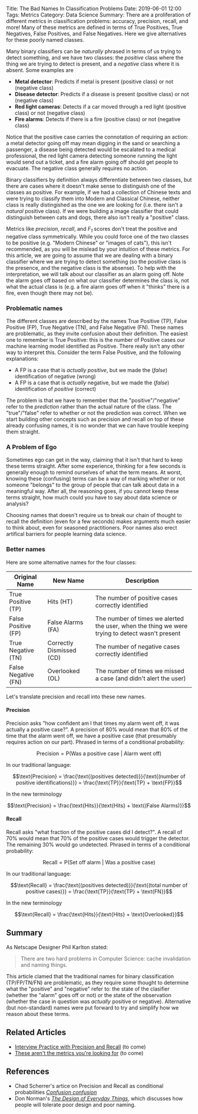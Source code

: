 Title: The Bad Names In Classification Problems
Date: 2019-06-01 12:00
Tags: Metrics
Category: Data Science 
Summary: There are a proliferation of different metrics in classification problems: accuracy, precision, recall, and more! Many of these metrics are defined in terms of True Positives, True Negatives, False Positives, and False Negatives. Here we give alternatives for these poorly named classes.


Many binary classifiers can be _naturally_ phrased in terms of us trying to detect something, and we have two classes: the _positive_ class where the thing we are trying to detect is present, and a _negative_ class where it is absent. Some examples are

* __Metal detector__: Predicts if metal is present (positive class) or not (negative class)
* __Disease detector__: Predicts if a disease is present (positive class) or not (negative class)
* __Red light cameras__: Detects if a car moved through a red light (positive class) or not (negative class)
* __Fire alarms__: Detects if there is a fire (positive class) or not (negative class)

Notice that the positive case carries the connotation of requiring an action: a metal detector going off may mean digging in the sand or searching a passenger, a disease being detected would be escalated to a medical professional, the red light camera detecting someone running the light would send out a ticket, and a fire alarm going off should get people to evacuate. The negative class generally requires no action.

Binary classifiers by definition always differentiate between two classes, but there are cases where it doesn't make sense to distinguish one of the classes as positive. For example, if we had a collection of Chinese texts and were trying to classify them into Modern and Classical Chinese, neither class is really distingished as the one we are looking for (i.e. there isn't a _natural_ positive class). If we were building a image classifier that could distinguish between cats and dogs, there also isn't really a "positive" class.

Metrics like _precision_, _recall_, and _F<sub>1</sub>_ scores don't treat the positive and negative class symmetrically. While you could force one of the two classes to be positive (e.g. "Modern Chinese" or "images of cats"), this isn't recommended, as you will be mislead by your intuition of these metrics. For this article, we are going to assume that we are dealing with a binary classifier where we are trying to detect something (so the positive class is the presence, and the negative class is the absense). To help with the interpretation, we will talk about our classifier as an alarm going off. Note the alarm goes off based on what our classifier determines the class is, not what the actual class is (e.g. a fire alarm goes off when it "thinks" there is a fire, even though there may not be). 

### Problematic names

The different classes are described by the names True Positive (TP), False Positive (FP), True Negative (TN), and False Negative (FN). These names are problematic, as they invite confusion about their definition. The easiest one to remember is True Positive: this is the number of Positive cases our machine learning model identified as Positive. There really isn't any other way to interpret this. Consider the term False Positive, and the following explanations:

* A FP is a case that is _actually_ _positive_, but we made the (_false_) identification of negative (wrong)
* A FP is a case that is _actually_ negative, but we made the (_false_) identification of _positive_ (correct)

The problem is that we have to remember that the "positive"/"negative" refer to the _prediction_ rather than the actual nature of the class. The "true"/"false" refer to whether or not the prediction was correct. When we start building other concepts such as precision and recall on top of these already confusing names, it is no wonder that we can have trouble keeping them straight.

### A Problem of Ego

Sometimes ego can get in the way, claiming that it isn't that hard to keep these terms straight. After some experience, thinking for a few seconds is generally enough to remind ourselves of what the term means. At worst, knowing these (confusing) terms can be a way of marking whether or not someone "belongs" to the group of people that can talk about data in a meaningful way. After all, the reasoning goes, if you cannot keep these terms straight, how much could you have to say about data science or analysis?

Choosing names that doesn't require us to break our chain of thought to recall the definition (even for a few seconds) makes arguments much easier to think about, even for seasoned practitioners. Poor names also erect artifical barriers for people learning data science.

### Better names

Here are some alternative names for the four classes:

| Original Name | New Name | Description |
| --- | --- | --- |
| True Positive (TP) | Hits (HT) | The number of positive cases correctly identified |
| False Positive (FP) | False Alarms (FA) | The number of times we alerted the user, when the thing we were trying to detect wasn't present |
| True Negative (TN) | Correctly Dismissed (CD) | The number of negative cases correctly identified |
| False Negative (FN) | Overlooked (OL) | The number of times we missed a case (and didn't alert the user) |  

Let's translate precision and recall into these new names.

#### Precision

Precision asks "how confident am I that times my alarm went off, it was actually a positive case?". A precision of 80% would mean that 80% of the time that the alarm went off, we have a positive case (that presumably requires action on our part). Phrased in terms of a conditional probability:

$$\text{Precision} = \text{P}(\text{Was a positive case | Alarm went off})$$

In our traditional language:

$$\text{Precision} = \frac{\text{(positives detected)}}{\text{(number of positive identifications)}} = \frac{\text{TP}}{\text{TP} + \text{FP}}$$

In the new terminology

$$\text{Precision} = \frac{\text{Hits}}{\text{Hits} + \text{(False Alarms)}}$$

#### Recall

Recall asks "what fraction of the positive cases did I detect?". A recall of 70% would mean that 70% of the positive cases would trigger the detector. The remaining 30% would go undetected. Phrased in terms of a conditional probability:

$$\text{Recall} = \text{P}(\text{Set off alarm | Was a positive case})$$

In our traditional language:

$$\text{Recall} = \frac{\text{(positives detected)}}{\text{(total number of positive cases)}} = \frac{\text{TP}}{\text{TP} + \text{FN}}$$

In the new terminology

$$\text{Recall} = \frac{\text{Hits}}{\text{Hits} + \text{Overlooked}}$$

## Summary

As Netscape Designer Phil Karlton stated:
> There are two hard problems in Computer Science: cache invalidation and naming things.

This article clamed that the traditional names for binary classification (TP/FP/TN/FN) are problematic, as they require some thought to determine what the "positive" and "negative" refer to: the state of the clasifier (whether the "alarm" goes off or not) or the state of the observation (whether the case in question was _actually_ positive or negative). Alternative (but non-standard) names were put forward to try and simplify how we reason about these terms.

## Related Articles

* [Interview Practice with Precision and Recall]() (to come)
* [These aren't the metrics you're looking for]() (to come)

## References

* Chad Scherrer's artice on Precision and Recall as conditional probabilities [_Confusion confusion_](https://cscherrer.github.io/post/confusion-confusion/)
* Don Norman's [_The Design of Everyday Things_](https://www.amazon.com/Design-Everyday-Things-Revised-Expanded-ebook/dp/B00E257T6C/ref=sr_1_1?keywords=dan+norman&qid=1559371585&s=books&sr=1-1), which discusses how people will tolerate poor design and poor naming.
